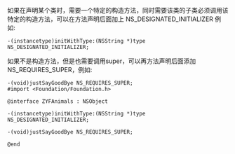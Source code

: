 如果在声明某个类时，需要一个特定的构造方法，同时需要该类的子类必须调用该特定的构造方法，可以在方法声明后面加上 NS_DESIGNATED_INITIALIZER 例如:
```
-(instancetype)initWithType:(NSString *)type NS_DESIGNATED_INITIALIZER;
```

如果不是构造方法，但是也需要调用super，可以再方法声明后面添加NS_REQUIRES_SUPER，例如:

```
-(void)justSayGoodBye NS_REQUIRES_SUPER;
#import <Foundation/Foundation.h>

@interface ZYFAnimals : NSObject

-(instancetype)initWithType:(NSString *)type NS_DESIGNATED_INITIALIZER;

-(void)justSayGoodBye NS_REQUIRES_SUPER;

@end
```
